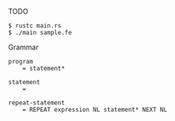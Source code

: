 TODO

```
$ rustc main.rs
$ ./main sample.fe
```

Grammar

```
program
    = statement*

statement
    = 

repeat-statement
    = REPEAT expression NL statement* NEXT NL

```
